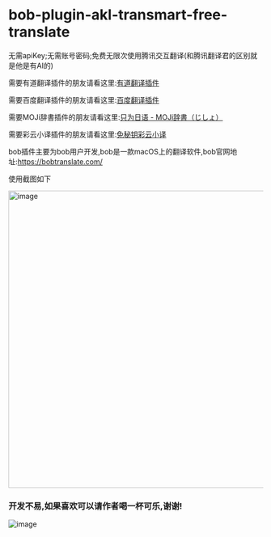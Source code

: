 # bob-plugin-akl-transmart-free-translate
无需apiKey;无需账号密码;免费无限次使用腾讯交互翻译(和腾讯翻译君的区别就是他是有AI的)


需要有道翻译插件的朋友请看这里:[有道翻译插件](https://github.com/akl7777777/bob-plugin-akl-youdao-free-translate)

需要百度翻译插件的朋友请看这里:[百度翻译插件](https://github.com/akl7777777/bob-plugin-akl-baidu-free-translate)

需要MOJi辞書插件的朋友请看这里:[只为日语 - MOJi辞書（じしょ）](https://github.com/akl7777777/bob-plugin-akl-mojidict-translate)

需要彩云小译插件的朋友请看这里:[免秘钥彩云小译](https://github.com/akl7777777/bob-plugin-akl-caiyunxiaoyi-free-translate)


bob插件主要为bob用户开发,bob是一款macOS上的翻译软件,bob官网地址:https://bobtranslate.com/

使用截图如下

<img width="588" alt="image" src="https://user-images.githubusercontent.com/84266551/220933928-52e72e71-8b05-47e8-81a4-323461f0e036.png">



### 开发不易,如果喜欢可以请作者喝一杯可乐,谢谢!


![image](https://user-images.githubusercontent.com/84266551/219829283-3ed1798e-aeed-4174-bbcb-f93bf3008817.png)

